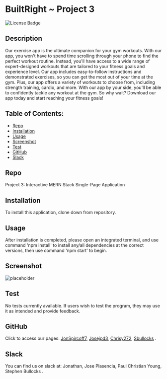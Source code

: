 # BuiltRight ~ Project 3

   ![License Badge](https://img.shields.io/badge/license-MIT-green) 

   ## Description
  Our exercise app is the ultimate companion for your gym workouts. With our app, you won't have to spend time scrolling through your phone to find the perfect workout routine. Instead, you'll have access to a wide range of expert-designed workouts that are tailored to your fitness goals and experience level. Our app includes easy-to-follow instructions and demonstrated exercises, so you can get the most out of your time at the gym. Plus, our app offers a variety of workouts to choose from, including strength training, cardio, and more. With our app by your side, you'll be able to confidently tackle any workout at the gym. So why wait? Download our app today and start reaching your fitness goals!

## Table of Contents:
  * [Repo](#repo) 
  * [Installation](#installation)
  * [Usage](#usage)
  * [Screenshot](#screenshot)
  * [Test](#test)
  * [GitHub](#github)
  * [Slack](#slack)

   ## Repo
  Project 3: Interactive MERN Stack Single-Page Application

   ## Installation
  To install this application, clone down from repository. 

  ## Usage
  After installation is completed, please open an integrated terminal, and use command 'npm install' to install any/all dependencies at the correct versions, then use command 'npm start' to begin.

  ## Screenshot
  ![placeholder](./public/images..placeholder)

  ## Test
  No tests currently available. If users wish to test the program, they may use it as intended and provide feedback.

  ## GitHub
  Click to access our pages: [JonSpircoff7](https://github.com/JonSpircoff7), [Josejpd3](https://github.com/Josejpd3), [Chrisy272](https://github.com/chrisy272), [Sbullocks](https://github.com/sbullocks) .

  ## Slack
  You can find us on slack at: Jonathan, Jose Plasencia, Paul Christian Young, Stephen Bullocks .
